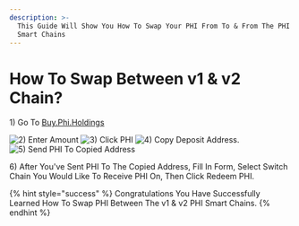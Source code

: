 ```yaml
---
description: >-
  This Guide Will Show You How To Swap Your PHI From To & From The PHI v1 & v2
  Smart Chains
---
```


# How To Swap Between v1 & v2 Chain?

1\) Go To [Buy.Phi.Holdings](https://buy.phi.holdings)

![2) Enter Amount](../../.gitbook/assets/IMG\_6330.jpg) ![3) Click PHI](../../.gitbook/assets/IMG\_6331.PNG) ![4) Copy Deposit Address.](../../.gitbook/assets/IMG\_6332.PNG) ![5) Send PHI To Copied Address](../../.gitbook/assets/IMG\_6333.jpg)

6\)  After You've Sent PHI To The Copied Address, Fill In Form, Select Switch Chain You Would Like To Receive PHI On, Then Click Redeem PHI.&#x20;

{% hint style="success" %}
Congratulations You Have Successfully Learned How To Swap PHI Between The v1 & v2 PHI Smart Chains.&#x20;
{% endhint %}

